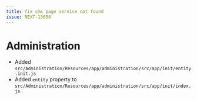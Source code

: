 ```yaml
---
title: fix cms page service not found
issue: NEXT-13650
---
```

# Administration
* Added `src/Administration/Resources/app/administration/src/app/init/entity.init.js`
* Added `entity` property to `src/Administration/Resources/app/administration/src/app/init/index.js`
